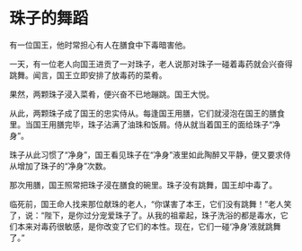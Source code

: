 # 珠子的舞蹈

有一位国王，他时常担心有人在膳食中下毒暗害他。 

一天，有一位老人向国王进贡了一对珠子，老人说那对珠子一碰着毒药就会兴奋得跳舞。闻言，国王立即安排了放毒药的菜肴。 

果然，两颗珠子浸入菜肴，便兴奋不已地蹦跳。国王大悦。 

从此，两颗珠子成了国王的忠实侍从。每逢国王用膳，它们就浸泡在国王的膳食里。当国王用膳完毕，珠子沾满了油珠和饭屑。侍从就当着国王的面给珠子“净身”。 

珠子从此习惯了“净身”，国王看见珠子在“净身”液里如此陶醉又平静，便又要求侍从增加了珠子的“净身”次数。 

那次用膳，国王照常把珠子浸在膳食的碗里。珠子没有跳舞，国王却中毒了。 

临死前，国王命人找来那位献珠的老人，“你谋害了本王，它们没有跳舞！”老人笑了，说：“陛下，是你过分宠爱珠子了。从我的祖辈起，珠子洗浴的都是毒水，它们本来对毒药很敏感，是你改变了它们的本性。现在，它们一碰‘净身’液就跳舞了。”